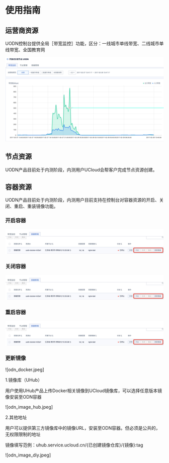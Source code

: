 # 使用指南



## 运营商资源

UODN控制台提供全局［带宽监控］功能，区分：一线城市单线带宽、二线城市单线带宽、全国教育网

![](/images/odn_umon.jpeg)

## 节点资源

UODN产品目前处于内测阶段，内测用户UCloud会帮客户完成节点资源创建。

## 容器资源

UODN产品目前处于内测阶段，内测用户目前支持在控制台对容器资源的开启、关闭、重启、重装镜像功能。

### 开启容器

![](/images/odn_docker.jpeg)

### 关闭容器

![](/images/odn_docker.jpeg)

### 重启容器

![](/images/odn_docker.jpeg)

### 更新镜像

![odn\_docker.jpeg]

1.镜像库（UHub）

用户使用UHub产品上传Docker相关镜像到UCloud镜像库，可以选择任意版本镜像安装至ODN容器

![odn\_image\_hub.jpeg]

2.其他地址

用户可以提供第三方镜像库中的镜像URL，安装至ODN容器。但必须是公共的，无权限限制的地址

镜像填写范例：uhub.service.ucloud.cn/{已创建镜像仓库}/{镜像}:tag

![odn\_image\_diy.jpeg]
